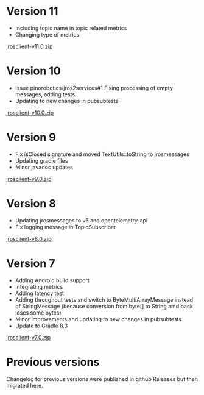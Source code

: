 # Version 11

- Including topic name in topic related metrics
- Changing type of metrics

[jrosclient-v11.0.zip](https://github.com/lambdaprime/jrosclient/raw/main/jrosclient/release/jrosclient-v11.0.zip)

# Version 10

- Issue pinorobotics/jros2services#1 Fixing processing of empty messages, adding tests
- Updating to new changes in pubsubtests

[jrosclient-v10.0.zip](https://github.com/lambdaprime/jrosclient/raw/main/jrosclient/release/jrosclient-v10.0.zip)

# Version 9

- Fix isClosed signature and moved TextUtils::toString to jrosmessages
- Updating gradle files
- Minor javadoc updates

[jrosclient-v9.0.zip](https://github.com/lambdaprime/jrosclient/raw/main/jrosclient/release/jrosclient-v9.0.zip)

# Version 8

- Updating jrosmessages to v5 and opentelemetry-api
- Fix logging message in TopicSubscriber

[jrosclient-v8.0.zip](https://github.com/lambdaprime/jrosclient/raw/main/jrosclient/release/jrosclient-v8.0.zip)

# Version 7

- Adding Android build support
- Integrating metrics
- Adding latency test
- Adding throughput tests and switch to ByteMultiArrayMessage instead of StringMessage (because conversion from byte[] to String amd back loses some bytes)
- Minor improvements and updating to new changes in pubsubtests
- Update to Gradle 8.3

[jrosclient-v7.0.zip](https://github.com/lambdaprime/jrosclient/raw/main/jrosclient/release/jrosclient-v7.0.zip)

# Previous versions

Changelog for previous versions were published in github Releases but then migrated here.
